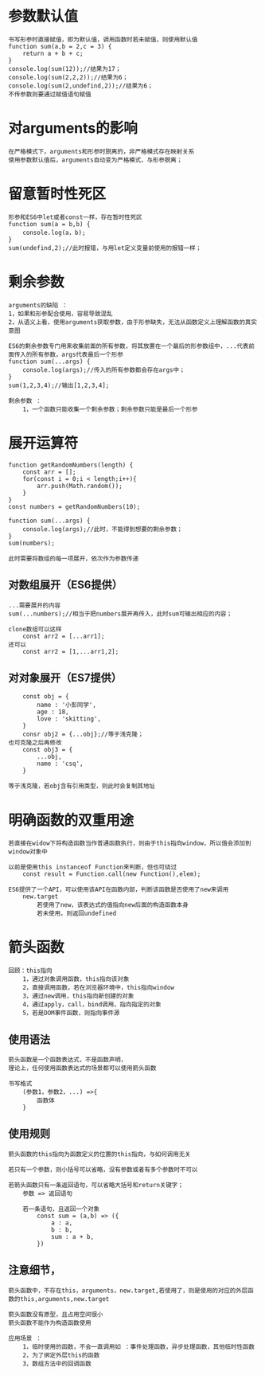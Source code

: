 # 参数默认值
    书写形参时直接赋值，即为默认值，调用函数时若未赋值，则使用默认值
    function sum(a,b = 2,c = 3) {
        return a + b + c;
    }
    console.log(sum(12));//结果为17；
    console.log(sum(2,2,2));//结果为6；
    console.log(sum(2,undefind,2));//结果为6；
    不传参数则要通过赋值语句赋值

# 对arguments的影响
    在严格模式下，arguments和形参时脱离的，非严格模式存在映射关系
    使用参数默认值后，arguments自动变为严格模式，与形参脱离；

# 留意暂时性死区
    形参和ES6中let或者const一样，存在暂时性死区
    function sum(a = b,b) {
        console.log(a，b);
    }
    sum(undefind,2);//此时报错，与用let定义变量前使用的报错一样；

# 剩余参数
    arguments的缺陷 ： 
    1，如果和形参配合使用，容易导致混乱
    2，从语义上看，使用arguments获取参数，由于形参缺失，无法从函数定义上理解函数的真实意图

    ES6的剩余参数专门用来收集前面的所有参数，将其放置在一个最后的形参数组中，...代表前面传入的所有参数，args代表最后一个形参
    function sum(...args) {
        console.log(args);//传入的所有参数都会存在args中；
    }
    sum(1,2,3,4);//输出[1,2,3,4];

    剩余参数 ：
        1，一个函数只能收集一个剩余参数；剩余参数只能是最后一个形参

# 展开运算符
    function getRandomNumbers(length) {
        const arr = [];
        for(const i = 0;i < length;i++){
            arr.push(Math.random());
        }
    }
    const numbers = getRandomNumbers(10);

    function sum(...args) {
        console.log(args);//此时，不能得到想要的剩余参数；
    }
    sum(numbers);

    此时需要将数组的每一项展开，依次作为参数传递

## 对数组展开（ES6提供）
    ...需要展开的内容
    sum(...numbers);//相当于把numbers展开再传入，此时sum可输出相应的内容；

    clone数组可以这样
        const arr2 = [...arr1];
    还可以
        const arr2 = [1,...arr1,2];

## 对对象展开（ES7提供）

        const obj = {
            name : '小彭同学',
            age : 18,
            love : 'skitting',
        }
        consr obj2 = {...obj};//等于浅克隆；
    也可克隆之后再修改
        const obj3 = {
            ...obj,
            name : 'csq',
        }

    等于浅克隆，若obj含有引用类型，则此时会复制其地址


# 明确函数的双重用途
    若直接在widow下将构造函数当作普通函数执行，则由于this指向window，所以值会添加到window对象中

    以前是使用this instanceof Function来判断，但也可绕过
        const result = Function.call(new Function(),elem);

    ES6提供了一个API，可以使用该API在函数内部，判断该函数是否使用了new来调用
        new.target 
            若使用了new，该表达式的值指向new后面的构造函数本身
            若未使用，则返回undefined

# 箭头函数
    回顾：this指向
        1，通过对象调用函数，this指向该对象
        2，直接调用函数，若在浏览器环境中，this指向window
        3，通过new调用，this指向新创建的对象
        4，通过apply，call，bind调用，指向指定的对象
        5，若是DOM事件函数，则指向事件源
## 使用语法
    箭头函数是一个函数表达式，不是函数声明，
    理论上，任何使用函数表达式的场景都可以使用箭头函数
    
    书写格式
        (参数1，参数2，...) =>{
            函数体
        }

## 使用规则
    箭头函数的this指向为函数定义的位置的this指向，与如何调用无关

    若只有一个参数，则小括号可以省略，没有参数或者有多个参数时不可以

    若箭头函数只有一条返回语句，可以省略大括号和return关键字；
        参数 => 返回语句

        若一条语句，且返回一个对象
            const sum = (a,b) => ({
                a : a,
                b : b,
                sum : a + b,
            })

## 注意细节，
    箭头函数中，不存在this，arguments，new.target,若使用了，则是使用的对应的外层函数的this,arguments,new.target

    箭头函数没有原型，且占用空间很小
    箭头函数不能作为构造函数使用

    应用场景 ：
        1，临时使用的函数，不会一直调用如 ：事件处理函数，异步处理函数，其他临时性函数
        2，为了绑定外层this的函数
        3，数组方法中的回调函数